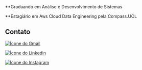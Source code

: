 ##
**Graduando em Análise e Desenvolvimento de Sistemas 

**Estagiário em Aws Cloud Data Engineering pela Compass.UOL

## **Contato**
[![Ícone do Gmail](https://img.shields.io/badge/Gmail-D14836?style=for-the-badge&logo=gmail&logoColor=white)](mailto:andersonevangelista.ti@gmail.com
)

[![Ícone do LinkedIn](https://img.shields.io/badge/LinkedIn-0A66C2?style=for-the-badge&logo=linkedin&logoColor=white)](https://www.linkedin.com/in/anderson-evangelista-688010176/)

[![Ícone do Instagram](https://img.shields.io/badge/Instagram-E4405F?style=for-the-badge&logo=instagram&logoColor=white)](https://www.instagram.com/andersonafr0)


